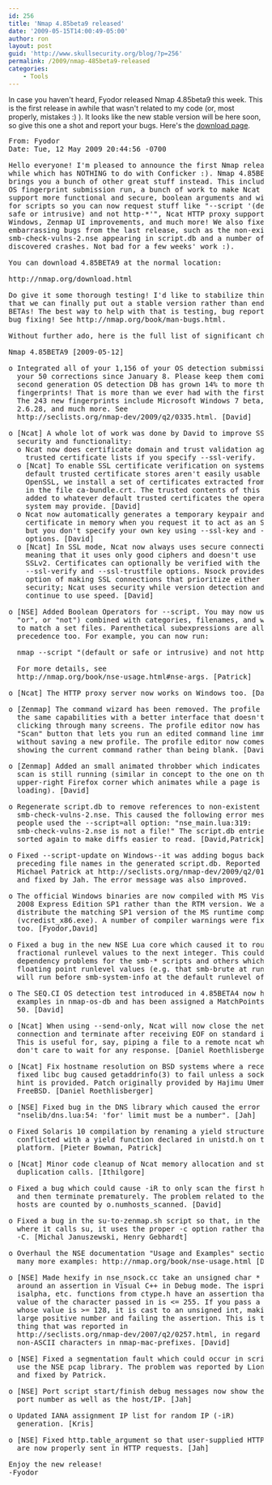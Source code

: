 ```yaml
---
id: 256
title: 'Nmap 4.85beta9 released'
date: '2009-05-15T14:00:49-05:00'
author: ron
layout: post
guid: 'http://www.skullsecurity.org/blog/?p=256'
permalink: /2009/nmap-485beta9-released
categories:
    - Tools
---
```


In case you haven't heard, Fyodor released Nmap 4.85beta9 this week. This is the first release in awhile that wasn't related to my code (or, most properly, mistakes :) ). It looks like the new stable version will be here soon, so give this one a shot and report your bugs. Here's the <a href='http://nmap.org/download.html'>download page</a>.
<!--more-->
<pre>From: Fyodor <fyodor_at_insecure.org>
Date: Tue, 12 May 2009 20:44:56 -0700

Hello everyone! I'm pleased to announce the first Nmap release in a
while which has NOTHING to do with Conficker :). Nmap 4.85BETA9
brings you a bunch of other great stuff instead. This includes a big
OS fingerprint submission run, a bunch of work to make Ncat SSL
support more functional and secure, boolean arguments and wildcards
for scripts so you can now request stuff like "--script '(default or
safe or intrusive) and not http-*'", Ncat HTTP proxy support on
Windows, Zenmap UI improvements, and much more! We also fixed some
embarrassing bugs from the last release, such as the non-existent
smb-check-vulns-2.nse appearing in script.db and a number of
discovered crashes. Not bad for a few weeks' work :).

You can download 4.85BETA9 at the normal location:

http://nmap.org/download.html

Do give it some thorough testing! I'd like to stabilize things so
that we can finally put out a stable version rather than endless
BETAs! The best way to help with that is testing, bug reporting, and
bug fixing! See http://nmap.org/book/man-bugs.html.

Without further ado, here is the full list of significant changes:

Nmap 4.85BETA9 [2009-05-12]

o Integrated all of your 1,156 of your OS detection submissions and
  your 50 corrections since January 8. Please keep them coming! The
  second generation OS detection DB has grown 14% to more than 2,000
  fingerprints! That is more than we ever had with the first system.
  The 243 new fingerprints include Microsoft Windows 7 beta, Linux
  2.6.28, and much more. See
  http://seclists.org/nmap-dev/2009/q2/0335.html. [David]

o [Ncat] A whole lot of work was done by David to improve SSL
  security and functionality:
  o Ncat now does certificate domain and trust validation against
    trusted certificate lists if you specify --ssl-verify.
  o [Ncat] To enable SSL certificate verification on systems whose
    default trusted certificate stores aren't easily usable by
    OpenSSL, we install a set of certificates extracted from Windows
    in the file ca-bundle.crt. The trusted contents of this file are
    added to whatever default trusted certificates the operating
    system may provide. [David]
  o Ncat now automatically generates a temporary keypair and
    certificate in memory when you request it to act as an SSL server
    but you don't specify your own key using --ssl-key and --ssl-cert
    options. [David]
  o [Ncat] In SSL mode, Ncat now always uses secure connections,
    meaning that it uses only good ciphers and doesn't use
    SSLv2. Certificates can optionally be verified with the
    --ssl-verify and --ssl-trustfile options. Nsock provides the
    option of making SSL connections that prioritize either speed or
    security; Ncat uses security while version detection and NSE
    continue to use speed. [David]

o [NSE] Added Boolean Operators for --script. You may now use ("and",
  "or", or "not") combined with categories, filenames, and wildcarded filenames
  to match a set files. Parenthetical subexpressions are allowed for
  precedence too. For example, you can now run:

  nmap --script "(default or safe or intrusive) and not http-*" scanme.nmap.org

  For more details, see
  http://nmap.org/book/nse-usage.html#nse-args. [Patrick]

o [Ncat] The HTTP proxy server now works on Windows too. [David]

o [Zenmap] The command wizard has been removed. The profile editor has
  the same capabilities with a better interface that doesn't require
  clicking through many screens. The profile editor now has its own
  "Scan" button that lets you run an edited command line immediately
  without saving a new profile. The profile editor now comes up
  showing the current command rather than being blank. [David]

o [Zenmap] Added an small animated throbber which indicates that a
  scan is still running (similar in concept to the one on the
  upper-right Firefox corner which animates while a page is
  loading). [David]

o Regenerate script.db to remove references to non-existent
  smb-check-vulns-2.nse. This caused the following error messages when
  people used the --script=all option: "nse_main.lua:319:
  smb-check-vulns-2.nse is not a file!" The script.db entries are now
  sorted again to make diffs easier to read. [David,Patrick]

o Fixed --script-update on Windows--it was adding bogus backslashes
  preceding file names in the generated script.db. Reported by
  Michael Patrick at http://seclists.org/nmap-dev/2009/q2/0192.html,
  and fixed by Jah. The error message was also improved.

o The official Windows binaries are now compiled with MS Visual C++
  2008 Express Edition SP1 rather than the RTM version. We also now
  distribute the matching SP1 version of the MS runtime components
  (vcredist_x86.exe). A number of compiler warnings were fixed
  too. [Fyodor,David]

o Fixed a bug in the new NSE Lua core which caused it to round
  fractional runlevel values to the next integer. This could cause
  dependency problems for the smb-* scripts and others which rely on
  floating point runlevel values (e.g. that smb-brute at runlevel 0.5
  will run before smb-system-info at the default runlevel of 1).

o The SEQ.CI OS detection test introduced in 4.85BETA4 now has some
  examples in nmap-os-db and has been assigned a MatchPoints value of
  50. [David]

o [Ncat] When using --send-only, Ncat will now close the network
  connection and terminate after receiving EOF on standard input.
  This is useful for, say, piping a file to a remote ncat where you
  don't care to wait for any response. [Daniel Roethlisberger]

o [Ncat] Fix hostname resolution on BSD systems where a recently
  fixed libc bug caused getaddrinfo(3) to fail unless a socket type
  hint is provided. Patch originally provided by Hajimu Umemoto of
  FreeBSD. [Daniel Roethlisberger]

o [NSE] Fixed bug in the DNS library which caused the error message
  "nselib/dns.lua:54: 'for' limit must be a number". [Jah]

o Fixed Solaris 10 compilation by renaming a yield structure which
  conflicted with a yield function declared in unistd.h on that
  platform. [Pieter Bowman, Patrick]

o [Ncat] Minor code cleanup of Ncat memory allocation and string
  duplication calls. [Ithilgore]

o Fixed a bug which could cause -iR to only scan the first host group
  and then terminate prematurely. The problem related to the way
  hosts are counted by o.numhosts_scanned. [David]

o Fixed a bug in the su-to-zenmap.sh script so that, in the cases
  where it calls su, it uses the proper -c option rather than
  -C. [Michal Januszewski, Henry Gebhardt]

o Overhaul the NSE documentation "Usage and Examples" section and add
  many more examples: http://nmap.org/book/nse-usage.html [David]

o [NSE] Made hexify in nse_nsock.cc take an unsigned char * to work
  around an assertion in Visual C++ in Debug mode. The isprint,
  isalpha, etc. functions from ctype.h have an assertion that the
  value of the character passed in is <= 255. If you pass a character
  whose value is >= 128, it is cast to an unsigned int, making it a
  large positive number and failing the assertion. This is the same
  thing that was reported in
  http://seclists.org/nmap-dev/2007/q2/0257.html, in regard to
  non-ASCII characters in nmap-mac-prefixes. [David]

o [NSE] Fixed a segmentation fault which could occur in scripts which
  use the NSE pcap library. The problem was reported by Lionel Cons
  and fixed by Patrick.

o [NSE] Port script start/finish debug messages now show the target
  port number as well as the host/IP. [Jah]

o Updated IANA assignment IP list for random IP (-iR)
  generation. [Kris]

o [NSE] Fixed http.table_argument so that user-supplied HTTP headers
  are now properly sent in HTTP requests. [Jah]

Enjoy the new release!
-Fyodor 
</pre>